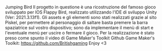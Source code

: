Jumping Bird
Il progetto in questione è una ricostruzione del famoso gioco sviluppato per IOS Flappy Bird, realizzato utilizzando l'IDE di sviluppo Unity (Ver: 2021.3.13f1). Gli assets e gli elementi sono stati realizzati grazie al sito Piskel, per permettere al personaggio di saltare basta premere la barra spaziatrice sul vostro dispositivo; sono da implementare il menù di start e l'eventuale menù per uscire o fermare il gioco.
Per la realizzazione è stato preso come spunto il video di Game Maker's Toolkit
Github Game Maker's Toolkit: https://github.com/Britishgaming
Enjoy <3 
